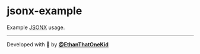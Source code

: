 # jsonx-example

Example [JSONX](https://github.com/FartLabs/jsonx) usage.

---

Developed with 💖 by [**@EthanThatOneKid**](https://etok.codes/)
